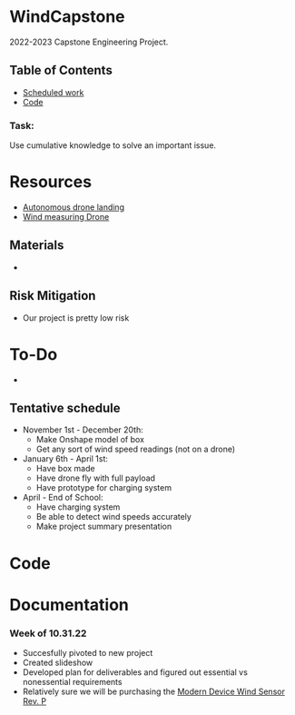 # WindCapstone
2022-2023 Capstone Engineering Project. 

## Table of Contents
* [Scheduled work](#documentation)
* [Code](#Code)



### Task:
Use cumulative knowledge to solve an important issue.


# Resources<ln>

* [Autonomous drone landing](https://www.suasnews.com/2018/09/mapturedrone-in-a-box-prototype-automated-take-off-and-landing-demonstration/)
* [Wind measuring Drone](optolution.com/en/news/single-view-en/optokopter/)

## Materials
* 

## Risk Mitigation
* Our project is pretty low risk

# To-Do
* 

## Tentative schedule
* November 1st - December 20th:
    * Make Onshape model of box
    * Get any sort of wind speed readings (not on a drone)
* January 6th - April 1st:
    * Have box made
    * Have drone fly with full payload
    * Have prototype for charging system
* April - End of School:
    * Have charging system
    * Be able to detect wind speeds accurately
    * Make project summary presentation


# Code

# Documentation

### Week of 10.31.22
* Succesfully pivoted to new project
* Created slideshow
* Developed plan for deliverables and figured out essential vs nonessential requirements
* Relatively sure we will be purchasing the [Modern Device Wind Sensor Rev. P](https://moderndevice.com/products/Wind-Sensor-Rev-P)
